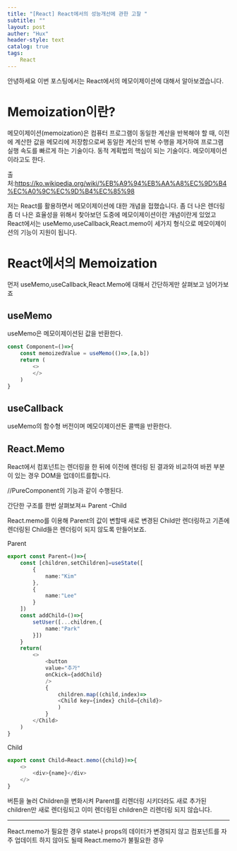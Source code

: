 ```yaml
---
title: "[React] React에서의 성능개선에 관한 고찰 "
subtitle: ""
layout: post
auther: "Hux"
header-style: text
catalog: true
tags:
    React
---
```



안녕하세요 이번 포스팅에서는 React에서의 메모이제이션에 대해서 알아보겠습니다.

Memoization이란?
===
메모이제이션(memoization)은 컴퓨터 프로그램이 동일한 계산을 반복해야 할 때, 이전에 계산한 값을 메모리에 저장함으로써 동일한 계산의 반복 수행을 제거하여 프로그램 실행 속도를 빠르게 하는 기술이다. 동적 계획법의 핵심이 되는 기술이다. 메모이제이션이라고도 한다.

출처:https://ko.wikipedia.org/wiki/%EB%A9%94%EB%AA%A8%EC%9D%B4%EC%A0%9C%EC%9D%B4%EC%85%98

저는 React를 활용하면서 메모이제이션에 대한 개념을 접했습니다.
좀 더 나은 렌더링 좀 더 나은 효율성을 위해서 찾아보던 도중에 메모이제이션이란 개념이란게 있었고
React에서는 useMemo,useCallback,React.memo이 세가지 형식으로 메모이제이션의 기능이 지원이 됩니다.



React에서의 Memoization
===
먼저 useMemo,useCallback,React.Memo에 대해서 간단하게만 살펴보고 넘어가보죠

useMemo
---
useMemo은 메모이제이션된 값을 반환한다.

```ts
const Component=()=>{
    const memoizedValue = useMemo(()=>,[a,b])
    return (
        <>
        </>
    )
}
```
useCallback
---
useMemo의 함수형 버전이며 메모이제이션돈 콜백을 반환한다.


React.Memo
---

React에서 컴포넌트는 렌더링을 한 뒤에 이전에 렌더링 된 결과와 비교하여 바뀐 부분이 있는 경우 DOM을 업데이트를합니다.

//PureComponent의 기능과 같이 수행된다.

간단한 구조를 한번 살펴보져ㅛ
Parent
-Child

React.memo를 이용해 Parent의 값이 변할때 새로 변경된 Child만 렌더링하고 기존에 렌더링된
Child들은 렌더링이 되지 않도록 만들어보죠.

Parent
```ts
export const Parent=()=>{
    const [children,setChildren]=useState([
        {
            name:"Kim"
        },
        {
            name:"Lee"
        }
    ])
    const addChild=()=>{
        setUser([...children,{
            name:"Park"
        }])
    }
    return(
        <>
            <button
            value="추가"
            onCkick={addChild}
            />
            {
                children.map((child,index)=>
                <Child key={index} child={child}>
                )
            }
        </Child>
    )
}
```

Child
```ts
export const Child=React.memo({child})=>{
    <>
        <div>{name}</div>
    </>
} 
```

버튼을 눌러 Children을 변화시켜
Parent를 리렌더링 시키더라도 새로 추가된 children만 새로 렌더링되고 이미 렌더링된
children은 리렌더링 되지 않습니다.

---
React.memo가 필요한 경우
state나 props의 데이터가 변경되지 않고 컴포넌트를 자주 업데이트 하지 않아도 될때
React.memo가 불필요한 경우